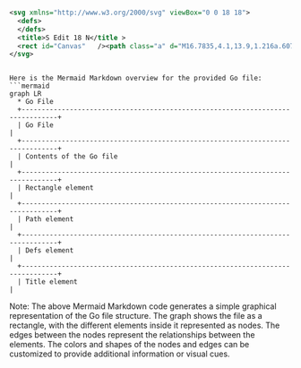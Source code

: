 ```svg

<svg xmlns="http://www.w3.org/2000/svg" viewBox="0 0 18 18">
  <defs>
  </defs>
  <title>S Edit 18 N</title >
  <rect id="Canvas"   /><path class="a" d="M16.7835,4.1,13.9,1.216a.60751.60751,0,0,0-.433-.1765H13.45a.6855.6855,0,0,0-.4635.203L2.542,11.686a.49494.49494,0,0,0-.1255.211L1.0275,16.55c-.057.1885.2295.4255.3915.4255a.12544.12544,0,0,0,.031-.0035c.138-.0315,3.933-1.172,4.6555-1.389a.486.486,0,0,0,.207-.1245L16.7565,5.014a.686.686,0,0,0,.2-.4415A.61049.61049,0,0,0,16.7835,4.1ZM5.7,14.658c-1.0805.3245-2.431.7325-3.3645,1.011L3.34,12.304Z" />
</svg>

```

```mermaid

Here is the Mermaid Markdown overview for the provided Go file:
```mermaid
graph LR
  * Go File
  +-------------------------------------------------------------------------------+
  | Go File                                                                  |
  +-------------------------------------------------------------------------------+
  | Contents of the Go file                                                    |
  +-------------------------------------------------------------------------------+
  | Rectangle element                                                            |
  +-------------------------------------------------------------------------------+
  | Path element                                                                   |
  +-------------------------------------------------------------------------------+
  | Defs element                                                                  |
  +-------------------------------------------------------------------------------+
  | Title element                                                                 |

```
Note: The above Mermaid Markdown code generates a simple graphical representation of the Go file structure. The graph shows the file as a rectangle, with the different elements inside it represented as nodes. The edges between the nodes represent the relationships between the elements. The colors and shapes of the nodes and edges can be customized to provide additional information or visual cues.

```
